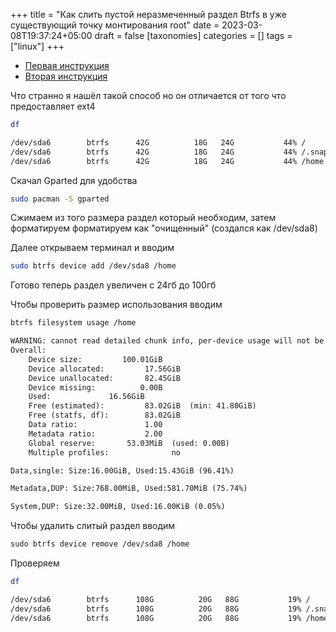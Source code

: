 +++
title = "Как слить пустой неразмеченный раздел Btrfs в уже существующий точку монтирования root"
date = 2023-03-08T19:37:24+05:00
draft = false
[taxonomies]
categories = []
tags = ["linux"]
+++

- [Первая инструкция](https://ask.fedoraproject.org/t/how-add-more-space-in-a-btrfs-filesystem-how-add-a-new-partition-how-add-a-new-disk-linux/14817)
- [Вторая инструкция](https://stackoverflow.com/questions/71315723/resize-my-btrfs-filesystem-to-add-the-free-unallocated-space)

Что странно я нашёл такой способ но он отличается от того что предоставляет ext4

```sh
df
```

```txt
/dev/sda6        btrfs      42G          18G   24G           44% /
/dev/sda6        btrfs      42G          18G   24G           44% /.snapshots
/dev/sda6        btrfs      42G          18G   24G           44% /home
```

Скачал Gparted для удобства

```sh
sudo pacman -S gparted
```

Сжимаем из того размера раздел который необходим, затем форматируем форматируем как "очищенный" (создался как /dev/sda8)

Далее открываем терминал и вводим

```sh
sudo btrfs device add /dev/sda8 /home
```

Готово теперь раздел увеличен с 24гб до 100гб

Чтобы проверить размер использования вводим

```sh
btrfs filesystem usage /home
```

```txt
WARNING: cannot read detailed chunk info, per-device usage will not be shown, run as root
Overall:
    Device size:		 100.01GiB
    Device allocated:		  17.56GiB
    Device unallocated:		  82.45GiB
    Device missing:		     0.00B
    Used:			  16.56GiB
    Free (estimated):		  83.02GiB	(min: 41.80GiB)
    Free (statfs, df):		  83.02GiB
    Data ratio:			      1.00
    Metadata ratio:		      2.00
    Global reserve:		  53.03MiB	(used: 0.00B)
    Multiple profiles:		        no

Data,single: Size:16.00GiB, Used:15.43GiB (96.41%)

Metadata,DUP: Size:768.00MiB, Used:581.70MiB (75.74%)

System,DUP: Size:32.00MiB, Used:16.00KiB (0.05%)
```

Чтобы удалить слитый раздел вводим

```txt
sudo btrfs device remove /dev/sda8 /home
```

Проверяем

```sh
df
```

```txt
/dev/sda6        btrfs      108G          20G   88G           19% /
/dev/sda6        btrfs      108G          20G   88G           19% /.snapshots
/dev/sda6        btrfs      108G          20G   88G           19% /home
```
